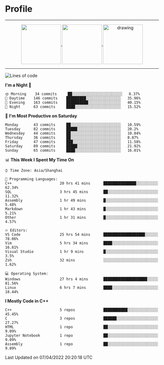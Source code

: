 # Profile
---
<p align="center">
  <a href="https://github.com/SourVoice">
    <img
      align="center"
      height="130em"
      src="https://github-readme-stats.vercel.app/api?username=SourVoice&show_icons=true&include_all_commits=true&count_private=true&theme=tokyonight"
    />
  </a>
  <a href="https://github.com/SourVoice">
    <img
      align="center"
      height="130em"
      src="https://github-readme-stats.vercel.app/api/top-langs/?username=SourVoice&show_icons=true&include_all_commits=true&count_private=true&layout=compact&theme=tokyonight"
    />
  </a>
   <a href="https://github.com/SourVoice">
    <img
      align="center"
      height="130em"
      alt="drawing"
      src="https://activity-graph.herokuapp.com/graph?username=SourVoice&theme=react-dark"
    />
  </a>
</p>

---
<!--START_SECTION:waka-->
![Lines of code](https://img.shields.io/badge/From%20Hello%20World%20I%27ve%20Written-237%20Thousand%20lines%20of%20code-blue)

**I'm a Night 🦉** 

```text
🌞 Morning    34 commits     ██░░░░░░░░░░░░░░░░░░░░░░░   8.37% 
🌆 Daytime    146 commits    █████████░░░░░░░░░░░░░░░░   35.96% 
🌃 Evening    163 commits    ██████████░░░░░░░░░░░░░░░   40.15% 
🌙 Night      63 commits     ████░░░░░░░░░░░░░░░░░░░░░   15.52%

```
📅 **I'm Most Productive on Saturday** 

```text
Monday       43 commits     ██░░░░░░░░░░░░░░░░░░░░░░░   10.59% 
Tuesday      82 commits     █████░░░░░░░░░░░░░░░░░░░░   20.2% 
Wednesday    44 commits     ██░░░░░░░░░░░░░░░░░░░░░░░   10.84% 
Thursday     36 commits     ██░░░░░░░░░░░░░░░░░░░░░░░   8.87% 
Friday       47 commits     ███░░░░░░░░░░░░░░░░░░░░░░   11.58% 
Saturday     89 commits     █████░░░░░░░░░░░░░░░░░░░░   21.92% 
Sunday       65 commits     ████░░░░░░░░░░░░░░░░░░░░░   16.01%

```


📊 **This Week I Spent My Time On** 

```text
⌚︎ Time Zone: Asia/Shanghai

💬 Programming Languages: 
C++                      20 hrs 41 mins      ███████████████░░░░░░░░░░   62.34% 
SQL                      3 hrs 45 mins       ██░░░░░░░░░░░░░░░░░░░░░░░   11.32% 
Assembly                 1 hr 49 mins        █░░░░░░░░░░░░░░░░░░░░░░░░   5.48% 
Markdown                 1 hr 43 mins        █░░░░░░░░░░░░░░░░░░░░░░░░   5.21% 
Other                    1 hr 31 mins        █░░░░░░░░░░░░░░░░░░░░░░░░   4.57%

🔥 Editors: 
VS Code                  25 hrs 54 mins      ███████████████████░░░░░░   78.06% 
Vim                      5 hrs 34 mins       ████░░░░░░░░░░░░░░░░░░░░░   16.81% 
Visual Studio            1 hr 9 mins         █░░░░░░░░░░░░░░░░░░░░░░░░   3.5% 
Zsh                      32 mins             ░░░░░░░░░░░░░░░░░░░░░░░░░   1.62%

💻 Operating System: 
Windows                  27 hrs 4 mins       ████████████████████░░░░░   81.56% 
Linux                    6 hrs 7 mins        ████░░░░░░░░░░░░░░░░░░░░░   18.44%

```

**I Mostly Code in C++** 

```text
C++                      5 repos             ███████████░░░░░░░░░░░░░░   45.45% 
C                        3 repos             ██████░░░░░░░░░░░░░░░░░░░   27.27% 
HTML                     1 repo              ██░░░░░░░░░░░░░░░░░░░░░░░   9.09% 
Jupyter Notebook         1 repo              ██░░░░░░░░░░░░░░░░░░░░░░░   9.09% 
Assembly                 1 repo              ██░░░░░░░░░░░░░░░░░░░░░░░   9.09%

```



 Last Updated on 07/04/2022 20:20:18 UTC
<!--END_SECTION:waka-->
